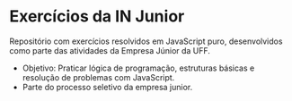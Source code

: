 # Exercícios da IN Junior
Repositório com exercícios resolvidos em JavaScript puro, desenvolvidos como parte das atividades da Empresa Júnior da UFF.

- Objetivo: Praticar lógica de programação, estruturas básicas e resolução de problemas com JavaScript.
- Parte do processo seletivo da empresa junior.